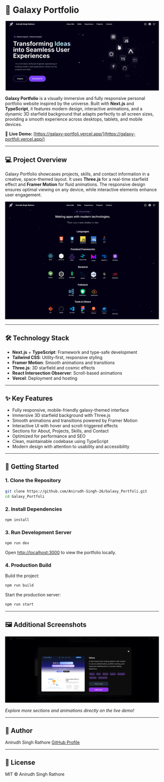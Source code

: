 # 🌌 Galaxy Portfolio

![Galaxy Portfolio Preview](public/portfoliohero.png)

**Galaxy Portfolio** is a visually immersive and fully responsive personal portfolio website inspired by the universe. Built with **Next.js** and **TypeScript**, it features modern design, interactive animations, and a dynamic 3D starfield background that adapts perfectly to all screen sizes, providing a smooth experience across desktops, tablets, and mobile devices.

🔗 **Live Demo:** [https://galaxy-portfoli.vercel.app/](https://galaxy-portfoli.vercel.app/)

---

## 💻 Project Overview

Galaxy Portfolio showcases projects, skills, and contact information in a creative, space-themed layout. It uses **Three.js** for a real-time starfield effect and **Framer Motion** for fluid animations. The responsive design ensures optimal viewing on any device, while interactive elements enhance user engagement.

![Portfolio Skills Section](public/portfolioSkills.png)

---

## 🛠 Technology Stack

* **Next.js** + **TypeScript**: Framework and type-safe development
* **Tailwind CSS**: Utility-first, responsive styling
* **Framer Motion**: Smooth animations and transitions
* **Three.js**: 3D starfield and cosmic effects
* **React Intersection Observer**: Scroll-based animations
* **Vercel**: Deployment and hosting

---

## ✨ Key Features

* Fully responsive, mobile-friendly galaxy-themed interface
* Immersive 3D starfield background with Three.js
* Smooth animations and transitions powered by Framer Motion
* Interactive UI with hover and scroll-triggered effects
* Sections for About, Projects, Skills, and Contact
* Optimized for performance and SEO
* Clean, maintainable codebase using TypeScript
* Modern design with attention to usability and accessibility

---

## 🚀 Getting Started

### 1. Clone the Repository

```bash
git clone https://github.com/Anirudh-Singh-26/Galaxy_Portfoli.git
cd Galaxy_Portfoli
```

### 2. Install Dependencies

```bash
npm install
```

### 3. Run Development Server

```bash
npm run dev
```

Open [http://localhost:3000](http://localhost:3000) to view the portfolio locally.

### 4. Production Build

Build the project:

```bash
npm run build
```

Start the production server:

```bash
npm run start
```

---

## 🖼 Additional Screenshots

![Project Detail Card Popup](public/portfolioProjectDetailCardPopup.png)

*Explore more sections and animations directly on the live demo!*

---

## 👤 Author

Anirudh Singh Rathore
[GitHub Profile](https://github.com/Anirudh-Singh-26)

---

## 📄 License

MIT © Anirudh Singh Rathore
